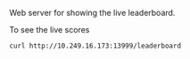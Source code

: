 Web server for showing the live leaderboard. 

To see the live scores

```
curl http://10.249.16.173:13999/leaderboard
```
